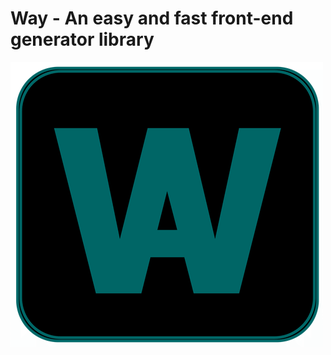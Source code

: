 # Way - An easy and fast front-end generator library

![image](https://github.com/JYLinOK/Way/blob/main/Way1.04/htmledit/pictures/gif/Way.gif)

